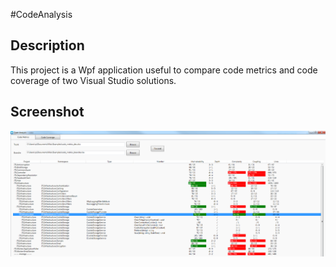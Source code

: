 #CodeAnalysis

## Description

This project is a Wpf application useful to compare code metrics and code coverage of two Visual Studio solutions.

## Screenshot

![alt tag](https://raw.githubusercontent.com/Softcadbury/CodeAnalysis/master/Screenshot.png)
